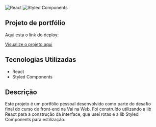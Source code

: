![React](https://img.shields.io/badge/React-%2320232a?style=for-the-badge&logo=react&logoColor=%2361DAFB)
![Styled Components](https://img.shields.io/badge/Styled_Components-%23404d59?style=for-the-badge&logo=styled-components&logoColor=%23DB7093)

## Projeto de portfólio 

Aqui esta o link do deploy:

[Visualize o projeto aqui](https://portifolio-carolayne-uriel.vercel.app/)

## Tecnologias Utilizadas

- React
- Styled Components

## Descrição

Este projeto é um portfólio pessoal desenvolvido como parte do desafio final do curso de front-end na Vai na Web. Foi construído utilizando a lib React para a construção da interface, que usei rotas e a lib Styled Components para estilização.
